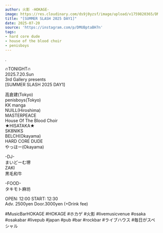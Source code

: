 ```yaml
---
author: 火影 -HOKAGE-
image: https://res.cloudinary.com/ds9j0yzsf/image/upload/v1759820365/DMUBptaBH7n.jpg
title: "[SUMMER SLASH 2025 DAY1]"
date: 2025-07-20
source: 'https://instagram.com/p/DMUBptaBH7n'
tags:
- hard core dude
- house of the blood choir
- penisboys
---
```

.

🔥TONIGHT🔥<br>
2025.7.20.Sun<br>
3rd Gallery presents<br>
[SUMMER SLASH 2025 DAY1]

高倉建(Tokyo)<br>
penisboys(Tokyo)<br>
KK manga<br>
NUILL(Hiroshima)<br>
MASTERPEACE<br>
House Of The Blood Choir<br>
★HISATAKA★<br>
SK8NIKS<br>
BELCH(Okayama)<br>
HARD CORE DUDE<br>
やっほー(Okayama)

-DJ-<br>
まいどーむ堺<br>
ZAKI<br>
黒毛和牛

-FOOD-<br>
タキモト麻坊

OPEN: 12:00 START: 12:30<br>
Adv. 2500yen Door.3000yen (+Drink fee)

#MusicBarHOKAGE #HOKAGE #ホカゲ #火影 #livemusicvenue #osaka #osakabar #livepub #japan #pub #bar #rockbar #ライブハウス #毎日がスペシャル